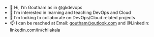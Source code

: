 - 👋 Hi, I’m Goutham as in @gkdevops
- 👀 I’m interested in learning and teaching DevOps and Cloud
- 💞️ I’m looking to collaborate on DevOps/Cloud related projects
- 📫 I can be reached at Email: goutham@outlook.com and @LinkedIn: linkedin.com/in/chilakala

<!---
gkdevops/gkdevops is a ✨ special ✨ repository because its `README.md` (this file) appears on your GitHub profile.
You can click the Preview link to take a look at your changes.
--->
